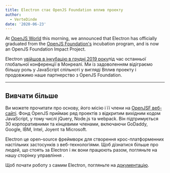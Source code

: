 ```yaml
---
title: Electron стає OpenJS Foundation вплив проекту
author:
  - VerteDinde
date: '2020-06-23'
---
```


At [OpenJS World](https://events.linuxfoundation.org/openjs-world/) this morning, we announced that Electron has officially graduated from the [OpenJS Foundation's](https://openjsf.org/) incubation program, and is now an OpenJS Foundation Impact Project.

Electron [увійшов в інкубацію в грудні 2019 року](https://openjsf.org/blog/2019/12/11/electron-joins-the-openjs-foundation/)під час останньої глобальної конференції в Монреалі. Ми із задоволенням відіграємо більшу роль у JavaScript спільноті у вигляді Вплив проекту і продовжимо наше партнерство з OpenJS Foundation.

---

## Вивчати більше

Ви можете прочитати про основу, його місію і її члени на [OpenJSF веб-сайті](https://www.notion.so/Electron-joins-the-OpenJS-Foundation-d898f12480874e56abe78f29b041fb91#0801fd7e9fa340afbcdce0510ba05f8a). Фонд OpenJS приймає ряд проектів з відкритим вихідним кодом JavaScript, у тому числі jQuery, Node.js та webpack. Він підтримується 30 корпоративними та кінцевими членами, включаючи GoDaddy, Google, IBM, Intel, Joyent та Microsoft.

Electron це open–source фреймворк для створення крос-платформенних настільних застосунків з веб-технологіями. Щоб дізнатися більше про людей, що стоять за Electron і як вони працюють разом, погляньте на нашу сторінку управління [](https://electronjs.org/governance).

Щоб почати роботу з самим Electron, погляньте на [документацію](https://electronjs.org/docs).
